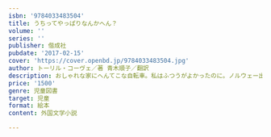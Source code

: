 ```yaml
---
isbn: '9784033483504'
title: うちってやっぱりなんかへん？
volume: ''
series: ''
publisher: 偕成社
pubdate: '2017-02-15'
cover: 'https://cover.openbd.jp/9784033483504.jpg'
author: トーリル・コーヴェ／著 青木順子／翻訳
description: おしゃれな家にへんてこな自転車。私はふつうがよかったのに。ノルウェー出身のアカデミー賞監督が描く7歳の少女の悩める日々。
price: '1500'
genre: 児童図書
target: 児童
format: 絵本
content: 外国文学小説

---
```

